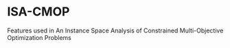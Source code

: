 # ISA-CMOP
Features used in An Instance Space Analysis of Constrained Multi-Objective Optimization Problems
